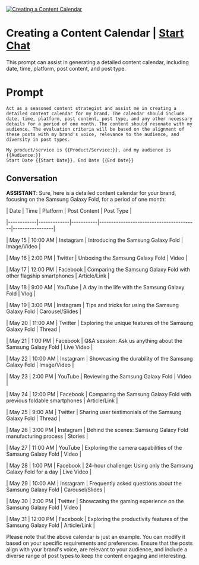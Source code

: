 
[![Creating a Content Calendar](https://flow-prompt-covers.s3.us-west-1.amazonaws.com/icon/cute/cute_3.png)](https://gptcall.net/chat.html?data=%7B%22contact%22%3A%7B%22id%22%3A%22G7aokqsXl1pYbuqz72fHz%22%2C%22flow%22%3Atrue%7D%7D)
# Creating a Content Calendar | [Start Chat](https://gptcall.net/chat.html?data=%7B%22contact%22%3A%7B%22id%22%3A%22G7aokqsXl1pYbuqz72fHz%22%2C%22flow%22%3Atrue%7D%7D)
This prompt can assist in generating a detailed content calendar, including date, time, platform, post content, and post type. 

# Prompt

```
Act as a seasoned content strategist and assist me in creating a detailed content calendar for my brand. The calendar should include date, time, platform, post content, post type, and any other necessary details for a period of one month. The content should resonate with my audience. The evaluation criteria will be based on the alignment of these posts with my brand's voice, relevance to the audience, and diversity in post types.

My product/service is {{Product/Service:}}, and my audience is {{Audience:}}
Start Date {{Start Date}}, End Date {{End Date}}
```

## Conversation

**ASSISTANT**: Sure, here is a detailed content calendar for your brand, focusing on the Samsung Galaxy Fold, for a period of one month:



| Date       | Time        | Platform  | Post Content                            | Post Type       |

|------------|-------------|-----------|-----------------------------------------|-----------------|

| May 15     | 10:00 AM    | Instagram | Introducing the Samsung Galaxy Fold     | Image/Video     |

| May 16     | 2:00 PM     | Twitter   | Unboxing the Samsung Galaxy Fold        | Video           |

| May 17     | 12:00 PM    | Facebook  | Comparing the Samsung Galaxy Fold with other flagship smartphones | Article/Link |

| May 18     | 9:00 AM     | YouTube   | A day in the life with the Samsung Galaxy Fold | Vlog           |

| May 19     | 3:00 PM     | Instagram | Tips and tricks for using the Samsung Galaxy Fold | Carousel/Slides |

| May 20     | 11:00 AM    | Twitter   | Exploring the unique features of the Samsung Galaxy Fold | Thread |

| May 21     | 1:00 PM     | Facebook  | Q&A session: Ask us anything about the Samsung Galaxy Fold | Live Video |

| May 22     | 10:00 AM    | Instagram | Showcasing the durability of the Samsung Galaxy Fold | Image/Video |

| May 23     | 2:00 PM     | YouTube   | Reviewing the Samsung Galaxy Fold         | Video           |

| May 24     | 12:00 PM    | Facebook  | Comparing the Samsung Galaxy Fold with previous foldable smartphones | Article/Link |

| May 25     | 9:00 AM     | Twitter   | Sharing user testimonials of the Samsung Galaxy Fold | Thread |

| May 26     | 3:00 PM     | Instagram | Behind the scenes: Samsung Galaxy Fold manufacturing process | Stories |

| May 27     | 11:00 AM    | YouTube   | Exploring the camera capabilities of the Samsung Galaxy Fold | Video |

| May 28     | 1:00 PM     | Facebook  | 24-hour challenge: Using only the Samsung Galaxy Fold for a day | Live Video |

| May 29     | 10:00 AM    | Instagram | Frequently asked questions about the Samsung Galaxy Fold | Carousel/Slides |

| May 30     | 2:00 PM     | Twitter   | Showcasing the gaming experience on the Samsung Galaxy Fold | Video |

| May 31     | 12:00 PM    | Facebook  | Exploring the productivity features of the Samsung Galaxy Fold | Article/Link |



Please note that the above calendar is just an example. You can modify it based on your specific requirements and preferences. Ensure that the posts align with your brand's voice, are relevant to your audience, and include a diverse range of post types to keep the content engaging and interesting.


